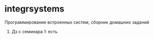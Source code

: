# integrsystems
Программирование встроенных систем, сборник домашних заданий

1. Дз с семинара 1:  есть
